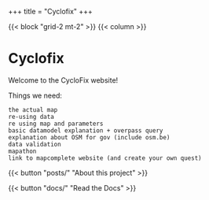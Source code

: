 +++
title = "Cyclofix"
+++

{{< block "grid-2 mt-2" >}}
{{< column >}}

# Cyclofix

Welcome to the CycloFix website!

Things we need:

    the actual map
    re-using data
    re using map and parameters
    basic datamodel explanation + overpass query
    explanation about OSM for gov (include osm.be)
    data validation
    mapathon
    link to mapcomplete website (and create your own quest)


{{< button "posts/" "About this project" >}}

{{< button "docs/" "Read the Docs" >}}

